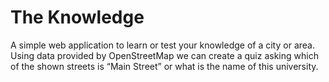 # The Knowledge

A simple web application to learn or test your knowledge of a city or area. Using data provided by OpenStreetMap we can create a quiz asking which of the shown streets is “Main Street” or what is the name of this university.

